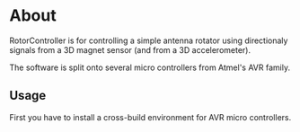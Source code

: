 # About

RotorController is for controlling a simple antenna rotator using directionaly
signals from a 3D magnet sensor (and from a 3D accelerometer).

The software is split onto several micro controllers from Atmel's AVR family.

## Usage

First you have to install a cross-build environment for AVR micro controllers.
